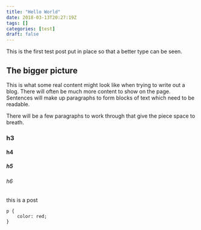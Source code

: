 ```yaml
---
title: "Hello World"
date: 2018-03-13T20:27:19Z
tags: []
categories: [test]
draft: false
---
```


This is the first test post put in place so that a better type can be seen.

## The bigger picture
This is what some real content might look like when trying to write out a blog. There will often be much more content to show on the page. Sentences will make up paragraphs to form blocks of text which need to be readable.

There will be a few paragraphs to work through that give the piece space to breath.
### h3
#### h4
##### h5
###### h6

this is a post

```
p {
    color: red;
}
```
